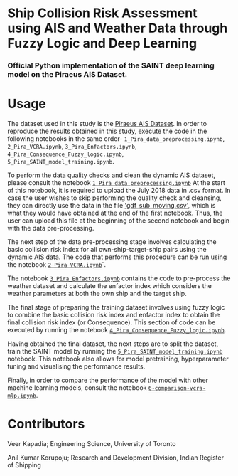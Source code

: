 # Ship Collision Risk Assessment using AIS and Weather Data through Fuzzy Logic and Deep Learning

### Official Python implementation of the SAINT deep learning model on the Piraeus AIS Dataset.

# Usage
The dataset used in this study is the [Piraeus AIS Dataset](https://zenodo.org/records/6323416). In order to reproduce the results obtained in this study, execute the code in the following notebooks in the same order- ```1_Pira_data_preprocessing.ipynb```, ```2_Pira_VCRA.ipynb```, ```3_Pira_Enfactors.ipynb```, ```4_Pira_Consequence_Fuzzy_logic.ipynb```, ```5_Pira_SAINT_model_training.ipynb```.


To perform the data quality checks and clean the dynamic AIS dataset, please consult the notebook [`1_Pira_data_preprocessing.ipynb`](./1_Pira_data_preprocessing.ipynb) At the start of this notebook, it is required to upload the July 2018 data in .csv format. In case the user wishes to skip performing the quality check and cleansing, they can directly use the data in the file ['gdf_sub_moving.csv'](./Data/gdf_sub_moving.zip), which is what they would have obtained at the end of the first notebook. Thus, the user can upload this file at the beginning of the second notebook and begin with the data pre-processing.

The next step of the data pre-processing stage involves calculating the basic collision risk index for all own-ship-target-ship pairs using the dynamic AIS data. The code that performs this procedure can be run using the notebook [`2_Pira_VCRA.ipynb`](./2_Pira_VCRA.ipynb)`. 

The notebook [`3_Pira_Enfactors.ipynb`](./3_Pira_Enfactors.ipynb) contains the code to pre-process the weather dataset and calculate the enfactor index which considers the weather parameters at both the own ship and the target ship.

The final stage of preparing the training dataset involves using fuzzy logic to combine the basic collision risk index and enfactor index to obtain the final collision risk index (or Consequence). This section of code can be executed by running the notebook [`4_Pira_Consequence_Fuzzy_logic.ipynb`](./4_Pira_Consequence_Fuzzy_logic.ipynb).

Having obtained the final dataset, the next steps are to split the dataset, train the SAINT model by running the [`5_Pira_SAINT_model_training.ipynb`](./5_Pira_SAINT_model_training.ipynb) notebook. This notebook also allows for model pretraining, hyperparameter tuning and visualising the performance results.

Finally, in order to compare the performance of the model with other machine learning models, consult the notebook [`6-comparison-vcra-mlp.ipynb`](./6-comparison-vcra-mlp.ipynb).

# Contributors
Veer Kapadia; Engineering Science, University of Toronto

Anil Kumar Korupoju; Research and Development Division, Indian Register of Shipping
